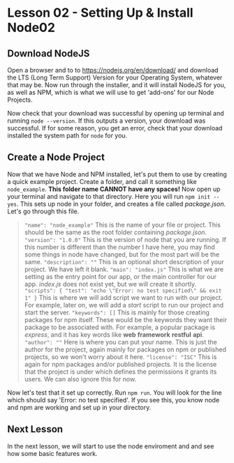 # Lesson 02 - Setting Up & Install Node02

## Download NodeJS

Open a browser and to to https://nodejs.org/en/download/ and download the LTS (Long Term Support) Version for your Operating System, whatever that may be. Now run through the installer, and it will install NodeJS for you, as well as NPM, which is what we will use to get 'add-ons' for our Node Projects.

Now check that your download was successful by opening up terminal and running `node --version`.  If this outputs a version, your download was successful. If for some reason, you get an error, check that your download installed the system path for `node` for you.

## Create a Node Project

Now that we have Node and NPM installed, let's put them to use by creating a quick example project. Create a folder, and call it something like `node_example`. **This folder name CANNOT have any spaces!** Now open up your terminal and navigate to that directory.  Here you will run `npm init --yes`. This sets up node in your folder, and creates a file called *package.json*. Let's go through this file.

> `"name": "node_example"` This is the name of your file or project. This should be the same as the root folder containing _package.json_.
> `"version": "1.0.0"` This is the version of node that you are running. If this number is different than the number I have here, you may find some things in node have changed, but for the most part will be the same.
> `"description": ""` This is an optional short description of your project. We have left it blank.
> `"main": "index.js"` This is what we are setting as the entry point for our app, or the main controller for our app. _index.js_ does not exist yet, but we will create it shortly.
> `"scripts": { "test": "echo \"Error: no test specified\" && exit 1" }` This is where we will add script we want to run with our project. For example, later on, we will add a _start_ script to run our project and start the server.
> `"keywords": []` This is mainly for those creating packages for npm itself. These would be the keywords they want their package to be associated with. For example, a popular package is _express_, and it has key words like **web** **framework** **restful** **api**.
> `"author": ""` Here is where you can put your name. This is just the author for the project, again mainly for packages on npm or published projects, so we won't worry about it here.
> `"license": "ISC"` This is again for npm packages and/or published projects. It is the license that the project is under which defines the permissions it grants its users. We can also ignore this for now.

Now let's test that it set up correctly. Run `npm run`. You will look for the line which should say 'Error: no test specified'. If you see this, you know node and npm are working and set up in your directory.

## Next Lesson

In the next lesson, we will start to use the node enviroment and and see how some basic features work.
